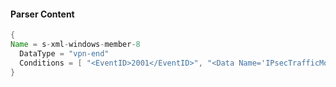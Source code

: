 #### Parser Content
```Java
{
Name = s-xml-windows-member-8
  DataType = "vpn-end"
  Conditions = [ "<EventID>2001</EventID>", "<Data Name='IPsecTrafficMode'>" ]
}
```
